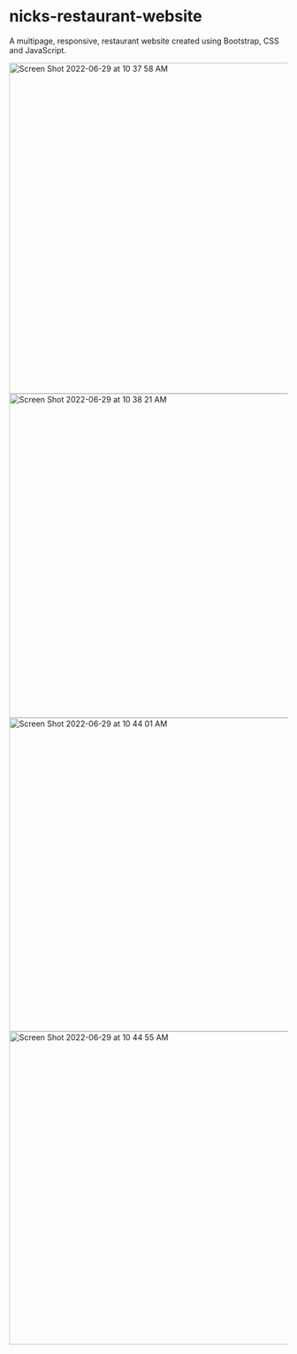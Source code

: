 # nicks-restaurant-website
A multipage, responsive, restaurant website created using Bootstrap, CSS and JavaScript.

<img width="597" alt="Screen Shot 2022-06-29 at 10 37 58 AM" src="https://user-images.githubusercontent.com/88570634/176501223-ff589bf8-0e39-4712-a7dd-b7dfdbae73b0.png">
<img width="585" alt="Screen Shot 2022-06-29 at 10 38 21 AM" src="https://user-images.githubusercontent.com/88570634/176501246-7a73d120-b242-4800-9181-d1ae67c383f6.png">

<img width="566" alt="Screen Shot 2022-06-29 at 10 44 01 AM" src="https://user-images.githubusercontent.com/88570634/176501765-45da445e-8874-4c0b-ba88-b6ca3360a549.png">
<img width="565" alt="Screen Shot 2022-06-29 at 10 44 55 AM" src="https://user-images.githubusercontent.com/88570634/176501933-a763106a-b015-4358-b844-499d423f666a.png">
